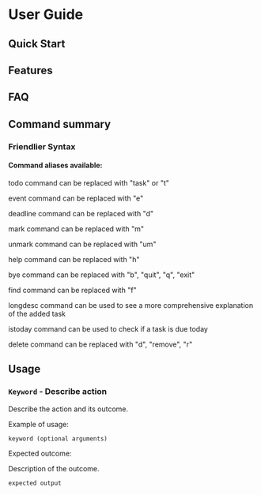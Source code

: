 # User Guide

## Quick Start

## Features 

## FAQ

## Command summary

### Friendlier Syntax

#### Command aliases available:

todo command can be replaced with "task" or "t" 

event command can be replaced with "e"

deadline command can be replaced with "d"

mark command can be replaced with "m"

unmark command can be replaced with "um"

help command can be replaced with "h"

bye command can be replaced with "b", "quit", "q", "exit" 

find command can be replaced with "f"

longdesc command can be used to see a more comprehensive explanation of the added task

istoday command can be used to check if a task is due today

delete command can be replaced with "d", "remove", "r"


## Usage

### `Keyword` - Describe action

Describe the action and its outcome.

Example of usage: 

`keyword (optional arguments)`

Expected outcome:

Description of the outcome.

```
expected output
```

